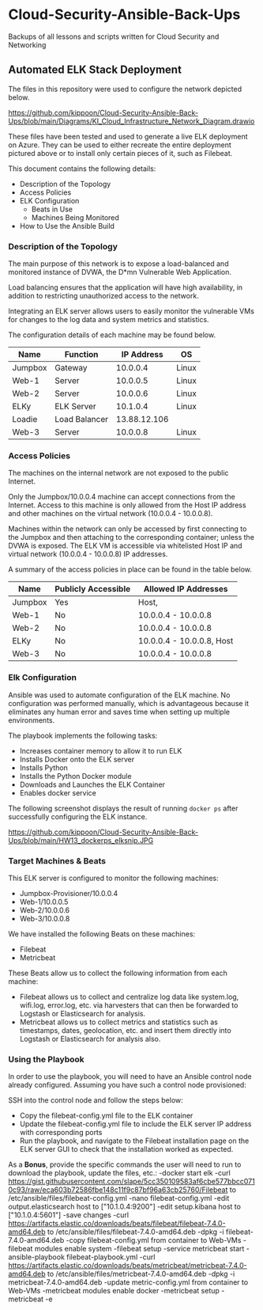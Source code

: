 # Cloud-Security-Ansible-Back-Ups
Backups of all lessons and scripts written for Cloud Security and Networking
## Automated ELK Stack Deployment

The files in this repository were used to configure the network depicted below.

https://github.com/kippoon/Cloud-Security-Ansible-Back-Ups/blob/main/Diagrams/KI_Cloud_Infrastructure_Network_Diagram.drawio

These files have been tested and used to generate a live ELK deployment on Azure. They can be used to either recreate the entire deployment pictured above or to install only certain pieces of it, such as Filebeat.

This document contains the following details:
- Description of the Topology
- Access Policies
- ELK Configuration
  - Beats in Use
  - Machines Being Monitored
- How to Use the Ansible Build


### Description of the Topology

The main purpose of this network is to expose a load-balanced and monitored instance of DVWA, the D*mn Vulnerable Web Application.

Load balancing ensures that the application will have high availability, in addition to restricting unauthorized access to the network.

Integrating an ELK server allows users to easily monitor the vulnerable VMs for changes to the log data and system metrics and statistics.

The configuration details of each machine may be found below.

| Name    | Function      | IP Address   | OS    |
|---------|---------------|--------------|-------|
| Jumpbox | Gateway       | 10.0.0.4     | Linux |
| Web-1   | Server        | 10.0.0.5     | Linux |
| Web-2   | Server        | 10.0.0.6     | Linux |
| ELKy    | ELK Server    | 10.1.0.4     | Linux |
| Loadie  | Load Balancer | 13.88.12.106 |       |
| Web-3   | Server        | 10.0.0.8     | Linux |

### Access Policies

The machines on the internal network are not exposed to the public Internet. 

Only the Jumpbox/10.0.0.4 machine can accept connections from the Internet. Access to this machine is only allowed from the Host IP address and other machines on the virtual network (10.0.0.4 - 10.0.0.8).

Machines within the network can only be accessed by first connecting to the Jumpbox and then attaching to the corresponding container; unless the DVWA is exposed. The ELK VM is accessible via whitelisted Host IP and virtual network (10.0.0.4 - 10.0.0.8) IP addresses.

A summary of the access policies in place can be found in the table below.

| Name    | Publicly Accessible | Allowed IP Addresses      |
|---------|---------------------|---------------------------|
| Jumpbox | Yes                 | Host,                     |
| Web-1   | No                  | 10.0.0.4 - 10.0.0.8       |
| Web-2   | No                  | 10.0.0.4 - 10.0.0.8       |
| ELKy    | No                  | 10.0.0.4 - 10.0.0.8, Host |
| Web-3   | No                  | 10.0.0.4 - 10.0.0.8       |

### Elk Configuration

Ansible was used to automate configuration of the ELK machine. No configuration was performed manually, which is advantageous because it eliminates any human error and saves time when setting up multiple environments.

The playbook implements the following tasks:
- Increases container memory to allow it to run ELK 
- Installs Docker onto the ELK server
- Installs Python
- Installs the Python Docker module
- Downloads and Launches the ELK Container
- Enables docker service

The following screenshot displays the result of running `docker ps` after successfully configuring the ELK instance.

https://github.com/kippoon/Cloud-Security-Ansible-Back-Ups/blob/main/HW13_dockerps_elksnip.JPG

### Target Machines & Beats
This ELK server is configured to monitor the following machines:
- Jumpbox-Provisioner/10.0.0.4
- Web-1/10.0.0.5
- Web-2/10.0.0.6
- Web-3/10.0.0.8

We have installed the following Beats on these machines:
- Filebeat
- Metricbeat

These Beats allow us to collect the following information from each machine:
- Filebeat allows us to collect and centralize log data like system.log, wifi.log, error.log, etc. via harvesters that can then be forwarded to Logstash or Elasticsearch for analysis.
- Metricbeat allows us to collect metrics and statistics such as timestamps, dates, geolocation, etc. and insert them directly into Logstash or Elasticsearch for analysis also.

### Using the Playbook
In order to use the playbook, you will need to have an Ansible control node already configured. Assuming you have such a control node provisioned: 

SSH into the control node and follow the steps below:
- Copy the filebeat-config.yml file to the ELK container
- Update the filebeat-config.yml file to include the ELK server IP address with corresponding ports
- Run the playbook, and navigate to the Filebeat installation page on the ELK server GUI to check that the installation worked as expected.


As a **Bonus**, provide the specific commands the user will need to run to download the playbook, update the files, etc.:
-docker start elk
-curl https://gist.githubusercontent.com/slape/5cc350109583af6cbe577bbcc0710c93/raw/eca603b72586fbe148c11f9c87bf96a63cb25760/Filebeat to /etc/ansible/files/filebeat-config.yml
-nano filebeat-config.yml
  -edit output.elasticsearch host to ["10.1.0.4:9200"]
  -edit setup.kibana host to ["10.1.0.4:5601"] 
-save changes
-curl https://artifacts.elastic.co/downloads/beats/filebeat/filebeat-7.4.0-amd64.deb to  /etc/ansible/files/filebeat-7.4.0-amd64.deb
-dpkg -i filebeat-7.4.0-amd64.deb
-copy filebeat-config.yml from container to Web-VMs
-filebeat modules enable system
-filebeat setup
-service metricbeat start
-ansible-playbook filebeat-playbook.yml
-curl https://artifacts.elastic.co/downloads/beats/metricbeat/metricbeat-7.4.0-amd64.deb to /etc/ansible/files/metricbeat-7.4.0-amd64.deb
-dpkg -i metricbeat-7.4.0-amd64.deb
-update metric-config.yml from container to Web-VMs
-metricbeat modules enable docker
-metricbeat setup
-metricbeat -e
